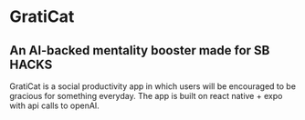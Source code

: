 # GratiCat
## An AI-backed mentality booster made for SB HACKS

GratiCat is a social productivity app in which users will be encouraged to be gracious for something everyday. The app is 
built on react native + expo with api calls to openAI. 
